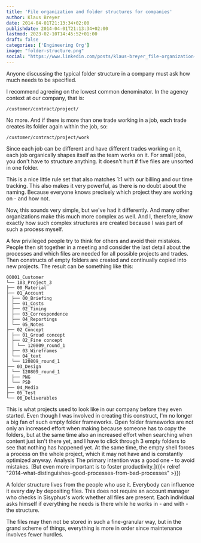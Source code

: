 ```yaml
---
title: 'File organization and folder structures for companies'
author: Klaus Breyer
date: 2014-04-01T21:13:34+02:00
publishdate: 2014-04-01T21:13:34+02:00
lastmod: 2023-02-10T14:45:52+01:00
draft: false
categories: ['Engineering Org']
image: "folder-structure.png"
social: "https://www.linkedin.com/posts/klaus-breyer_file-organization-and-folder-structures-for-activity-7038781261212971008-sj0Y"
---
```

Anyone discussing the typical folder structure in a company must ask how much needs to be specified.

I recommend agreeing on the lowest common denominator. In the agency context at our company, that is:

```text
/customer/contract/project/
```

No more. And if there is more than one trade working in a job, each trade creates its folder again within the job, so:

```text
/customer/contract/project/work
```

Since each job can be different and have different trades working on it, each job organically shapes itself as the team works on it. For small jobs, you don't have to structure anything. It doesn't hurt if five files are unsorted in one folder.

This is a nice little rule set that also matches 1:1 with our billing and our time tracking. This also makes it very powerful, as there is no doubt about the naming. Because everyone knows precisely which project they are working on - and how not.

Now, this sounds very simple, but we've had it differently. And many other organizations make this much more complex as well. And I, therefore, know exactly how such complex structures are created because I was part of such a process myself.

A few privileged people try to think for others and avoid their mistakes. People then sit together in a meeting and consider the last detail about the processes and which files are needed for all possible projects and trades. Then constructs of empty folders are created and continually copied into new projects. The result can be something like this:

```text
00001_Customer
└── 103_Project_3
├── 00_Material
├── 01_Account
│ ├── 00_Briefing
│ ├── 01_Costs
│ ├── 02_Timing
│ ├── 03_Correspondence
│ ├── 04_Reportings
│ └── 05_Notes
├── 02_Concept
│ ├── 01_Groud concept
│ ├── 02_Fine concept
│ │ └── 120809_round_1
│ ├── 03_Wireframes
│ └── 04_text
│ └── 120809_round_1
├── 03_Design
│ └── 120809_round_1
│ ├── PNG
│ └── PSD
├── 04_Media
├── 05_Test
└── 06_Deliverables
```

This is what projects used to look like in our company before they even started. Even though I was involved in creating this construct, I'm no longer a big fan of such empty folder frameworks. Open folder frameworks are not only an increased effort when making because someone has to copy the folders, but at the same time also an increased effort when searching when content just isn't there yet, and I have to click through 3 empty folders to see that nothing has happened yet. At the same time, the empty shell forces a process on the whole project, which it may not have and is constantly optimized anyway. Analysis The primary intention was a good one - to avoid mistakes. [But even more important is to foster productivity.]({{< relref "2014-what-distinguishes-good-processes-from-bad-processes" >}})

A folder structure lives from the people who use it. Everybody can influence it every day by depositing files. This does not require an account manager who checks in Sisyphus's work whether all files are present. Each individual asks himself if everything he needs is there while he works in - and with - the structure.

The files may then not be stored in such a fine-granular way, but in the grand scheme of things, everything is more in order since maintenance involves fewer hurdles.

